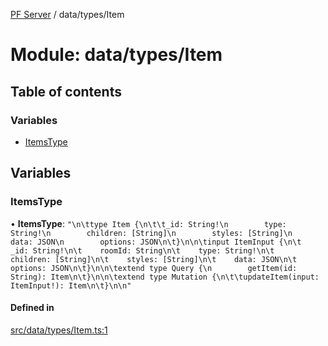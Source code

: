[PF Server](../README.md) / data/types/Item

# Module: data/types/Item

## Table of contents

### Variables

- [ItemsType](data_types_Item.md#itemstype)

## Variables

### ItemsType

• **ItemsType**: ``"\n\ttype Item {\n\t\t_id: String!\n        type: String!\n        children: [String]\n        styles: [String]\n        data: JSON\n        options: JSON\n\t}\n\n\tinput ItemInput {\n\t    _id: String!\n\t    roomId: String\n\t    type: String!\n\t    children: [String]\n\t    styles: [String]\n\t    data: JSON\n\t    options: JSON\n\t}\n\n\textend type Query {\n        getItem(id: String): Item\n\t}\n\n\textend type Mutation {\n\t\tupdateItem(input: ItemInput!): Item\n\t}\n\n"``

#### Defined in

[src/data/types/Item.ts:1](https://bitbucket.org/bravebits/pfserver/src/83cf3bb/src/data/types/Item.ts#lines-1)
